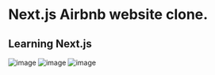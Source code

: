 # Next.js Airbnb website clone.

## Learning Next.js

![image](https://user-images.githubusercontent.com/80644310/189138101-db367b82-8d17-45e4-aead-2f0931773941.png)
![image](https://user-images.githubusercontent.com/80644310/189138147-21c412d1-75d6-4eb8-9183-bc2d5a9a5102.png)
![image](https://user-images.githubusercontent.com/80644310/189138192-c0ad88b4-c14b-4ca2-8654-6f06da8f5e6c.png)
